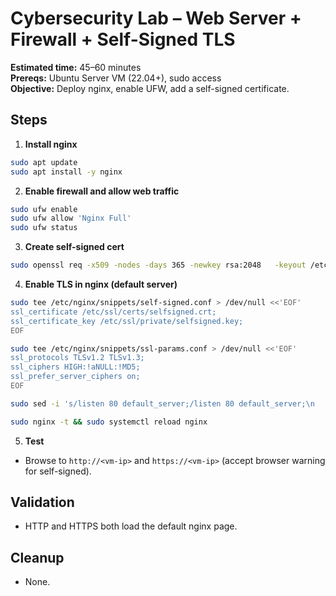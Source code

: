 # Cybersecurity Lab – Web Server + Firewall + Self-Signed TLS
**Estimated time:** 45–60 minutes  
**Prereqs:** Ubuntu Server VM (22.04+), sudo access  
**Objective:** Deploy nginx, enable UFW, add a self-signed certificate.

## Steps
1) **Install nginx**
```bash
sudo apt update
sudo apt install -y nginx
```

2) **Enable firewall and allow web traffic**
```bash
sudo ufw enable
sudo ufw allow 'Nginx Full'
sudo ufw status
```

3) **Create self-signed cert**
```bash
sudo openssl req -x509 -nodes -days 365 -newkey rsa:2048   -keyout /etc/ssl/private/selfsigned.key   -out /etc/ssl/certs/selfsigned.crt   -subj "/C=US/ST=State/L=City/O=StudentLab/OU=IT/CN=localhost"
```

4) **Enable TLS in nginx (default server)**
```bash
sudo tee /etc/nginx/snippets/self-signed.conf > /dev/null <<'EOF'
ssl_certificate /etc/ssl/certs/selfsigned.crt;
ssl_certificate_key /etc/ssl/private/selfsigned.key;
EOF

sudo tee /etc/nginx/snippets/ssl-params.conf > /dev/null <<'EOF'
ssl_protocols TLSv1.2 TLSv1.3;
ssl_ciphers HIGH:!aNULL:!MD5;
ssl_prefer_server_ciphers on;
EOF

sudo sed -i 's/listen 80 default_server;/listen 80 default_server;\n    listen 443 ssl default_server;\n    include snippets\/self-signed.conf;\n    include snippets\/ssl-params.conf;/' /etc/nginx/sites-available/default

sudo nginx -t && sudo systemctl reload nginx
```

5) **Test**
- Browse to `http://<vm-ip>` and `https://<vm-ip>` (accept browser warning for self-signed).

## Validation
- HTTP and HTTPS both load the default nginx page.

## Cleanup
- None.
